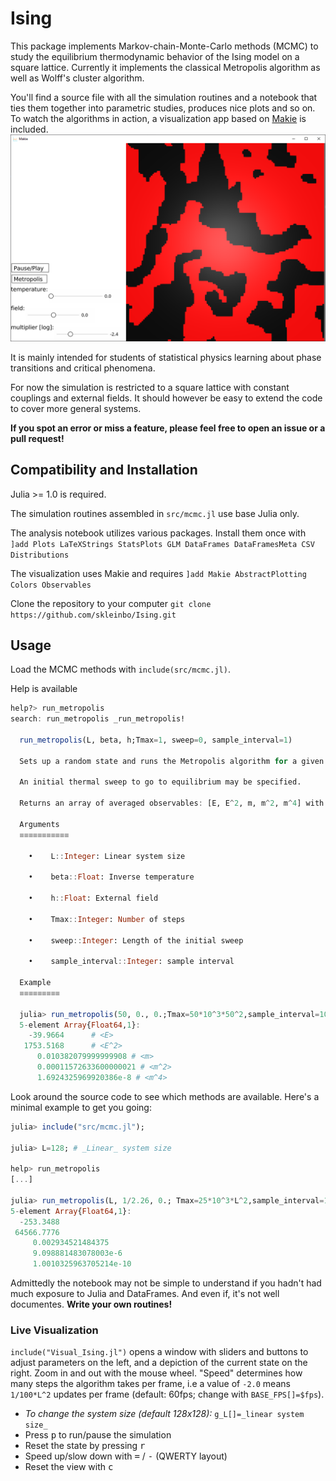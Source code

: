 # Ising

This package implements Markov-chain-Monte-Carlo methods (MCMC) to study the equilibrium thermodynamic behavior of the Ising model on a square lattice. Currently it implements the classical Metropolis algorithm as well as Wolff's cluster algorithm.

You'll find a source file with all the simulation routines and a notebook that ties them together into parametric studies, produces nice plots and so on.
To watch the algorithms in action, a visualization app based on [Makie](http://makie.juliaplots.org/stable/index.html) is included. ![visualization](img/window.png)


It is mainly intended for students of statistical physics learning about phase transitions and critical phenomena.

For now the simulation is restricted to a square lattice with constant couplings and external fields. It should however be easy to extend the code to cover more general systems.

__If you spot an error or miss a feature, please feel free to open an issue or a pull request!__

## Compatibility and Installation
Julia >= 1.0 is required.

The simulation routines assembled in `src/mcmc.jl` use base Julia only.

The analysis notebook utilizes various packages. Install them once with
`]add Plots LaTeXStrings StatsPlots GLM DataFrames DataFramesMeta CSV Distributions`

The visualization uses Makie and requires
`]add Makie AbstractPlotting Colors Observables`

Clone the repository to your computer
`git clone https://github.com/skleinbo/Ising.git`

## Usage
Load the MCMC methods with `include(src/mcmc.jl)`.

Help is available
```julia
help?> run_metropolis
search: run_metropolis _run_metropolis!

  run_metropolis(L, beta, h;Tmax=1, sweep=0, sample_interval=1)

  Sets up a random state and runs the Metropolis algorithm for a given set of parameters. Samples in defined intervals along the Markov-Chain.

  An initial thermal sweep to go to equilibrium may be specified.

  Returns an array of averaged observables: [E, E^2, m, m^2, m^4] with total energy E and magnetisation per spin m.

  Arguments
  ≡≡≡≡≡≡≡≡≡≡≡

    •    L::Integer: Linear system size

    •    beta::Float: Inverse temperature

    •    h::Float: External field

    •    Tmax::Integer: Number of steps

    •    sweep::Integer: Length of the initial sweep

    •    sample_interval::Integer: sample interval

  Example
  ≡≡≡≡≡≡≡≡≡

  julia> run_metropolis(50, 0., 0.;Tmax=50*10^3*50^2,sample_interval=10*50^2,sweep=10^3*50^2)
  5-element Array{Float64,1}:
    -39.9664      # <E>
   1753.5168      # <E^2>
      0.010382079999999908 # <m>
      0.00011572633600000021 # <m^2>
      1.6924325969920386e-8 # <m^4>
```

Look around the source code to see which methods are available. Here's a minimal example to get you going:

```julia
julia> include("src/mcmc.jl");

julia> L=128; # _Linear_ system size

help> run_metropolis
[...]

julia> run_metropolis(L, 1/2.26, 0.; Tmax=25*10^3*L^2,sample_interval=10*L^2,sweep=10^3*L^2)
5-element Array{Float64,1}:
  -253.3488
 64566.7776
     0.002934521484375
     9.098881483078003e-6
     1.0010325963705214e-10
```

Admittedly the notebook may not be simple to understand if you hadn't had much exposure to Julia and DataFrames. And even if, it's not well documentes. __Write your own routines!__

### Live Visualization
`include("Visual_Ising.jl")` opens a window with sliders and buttons to adjust
parameters on the left, and a depiction of the current state on the right. Zoom in
and out with the mouse wheel. "Speed"
determines how many steps the algorithm takes per frame, i.e a value of `-2.0` means
`1/100*L^2` updates per frame (default: 60fps; change with `BASE_FPS[]=$fps`).

* _To change the system size (default 128x128):_ `g_L[]=_linear system size_`
* Press <kbd>p</kbd> to run/pause the simulation
* Reset the state by pressing <kbd>r</kbd>
* Speed up/slow down with <kbd>=</kbd> / <kbd>-</kbd> (QWERTY layout)
* Reset the view with <kbd>c</kbd>
